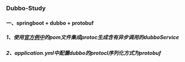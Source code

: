 ### Dubbo-Study

#### 一、springboot + dubbo + protobuf

##### 1、使用[官方例中](https://github.com/apache/dubbo-samples/tree/master/dubbo-samples-protobuf "官方例中")的pom文件集成protoc生成含有异步调用的dubboService

##### 2、application.yml中配置dubbo的protocl序列化方式为protobuf